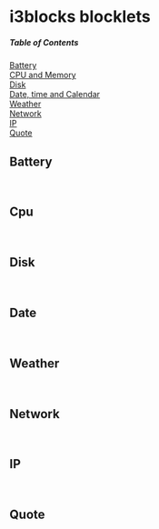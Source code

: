 # i3blocks blocklets

##### Table of Contents  
[Battery](#battery)
<br />
[CPU and Memory](#cpu)
<br />
[Disk](#disk)
<br />
[Date, time and Calendar](#date)
<br />
[Weather](#weather)
<br />
[Network](#network)
<br />
[IP](#ip)
<br />
[Quote](#quote)
<br />


## Battery
<br />


## Cpu
<br />


## Disk
<br />


## Date
<br />

## Weather
<br />

## Network
<br />

## IP
<br />

## Quote
<br />
